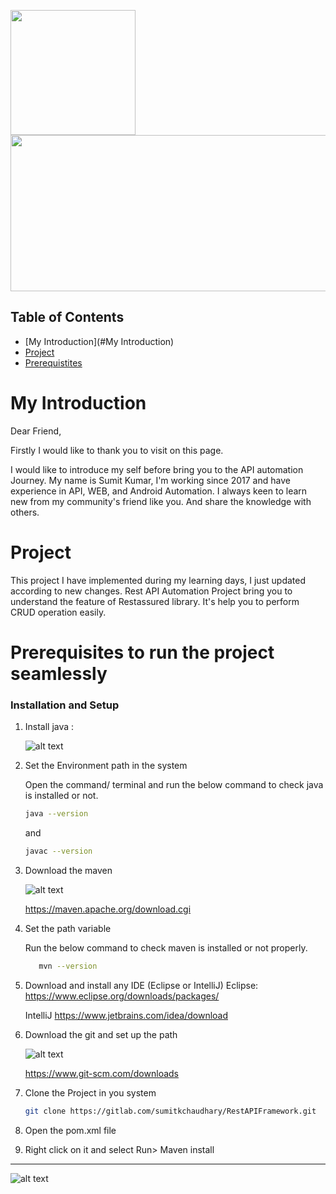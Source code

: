 <img src="https://yt3.googleusercontent.com/x1JWabKf0h0RKgFmFdhTM_2sq5yUsnQxd2Xqi085IkSgWAr1TJqNIal-QfPy67D8rAnILVaq=s900-c-k-c0x00ffffff-no-rj"  width="200" height="200"> <img src="https://www.towardsanalytic.com/wp-content/uploads/Best-API-Test-Automation-Tools.png"  width="800" height="250">


## Table of Contents

- [My Introduction](#My Introduction)
- [Project](#project)
- [Prerequistites](#prerequisites-to-run-the-project-seamlessly-)


# My Introduction
Dear Friend,

Firstly I would like to thank you to visit on this page.

I would like to introduce my self before bring you to the API automation Journey. My name is Sumit Kumar, I'm working since 2017 and have experience in API, WEB, and Android Automation.
I always keen to learn new from my community's friend like you. And share the knowledge with others.


# Project 

This project I have implemented during my learning days, I just updated according to new changes.
Rest API Automation Project bring you to understand the feature of Restassured library. It's help you to perform CRUD operation easily. 


# Prerequisites to run the project seamlessly 

### Installation and Setup 



1. Install java :

   ![alt text]( https://upload.wikimedia.org/wikipedia/en/thumb/3/30/Java_programming_language_logo.svg/121px-Java_programming_language_logo.svg.png?width=400?raw=true)
  
  
2. Set the Environment path in the system 

    Open the command/ terminal and run the below command to check 
    java is installed or not.

    ```bash
    java --version 
    ```
   and 
    ```bash
    javac --version 
    ```

3. Download the maven


   ![alt text]( https://maven.apache.org/images/maven-logo-black-on-white.png?width=400?raw=true)

    https://maven.apache.org/download.cgi
    
4. Set the path variable 
    
   Run the below command to check maven is installed or not properly. 
    ```bash
       mvn --version 
    ```
5. Download and install any IDE (Eclipse or IntelliJ) 
    Eclipse: https://www.eclipse.org/downloads/packages/

    IntelliJ https://www.jetbrains.com/idea/download

6. Download the git and set up the path

   ![alt text](  https://git-scm.com/images/logo@2x.png?width=400?raw=true)
    
    https://www.git-scm.com/downloads

7. Clone the Project in you system 

      ```bash
    git clone https://gitlab.com/sumitkchaudhary/RestAPIFramework.git 
    ```
8. Open the pom.xml file 
9. Right click on it and select Run> Maven install 



-------------------------------

![alt text](https://gitlab.com/uploads/-/system/user/avatar/2301036/avatar.png?width=400?raw=true) 
